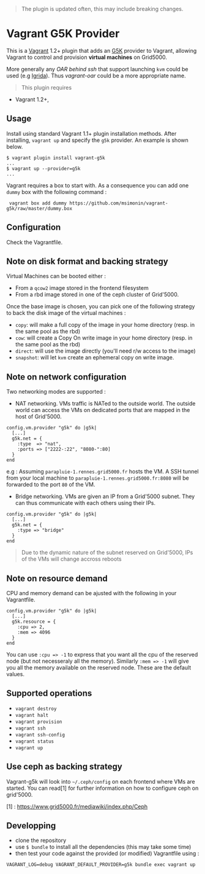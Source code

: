 > The plugin is updated often, this may include breaking changes.

# Vagrant G5K Provider
This is a [Vagrant](http://www.vagrantup.com) 1.2+ plugin that adds an [G5K](https://www.grid5000.fr)
provider to Vagrant, allowing Vagrant to control and provision **virtual machines** on Grid5000.

More generally any *OAR behind ssh* that support launching `kvm` could be used (e.g [Igrida](http://igrida.gforge.inria.fr/)). Thus *vagrant-oar* could be a more appropriate name.

> This plugin requires
  * Vagrant 1.2+,


## Usage

Install using standard Vagrant 1.1+ plugin installation methods. After
installing, `vagrant up` and specify the `g5k` provider. An example is
shown below.

```
$ vagrant plugin install vagrant-g5k
...
$ vagrant up --provider=g5k
...
```
Vagrant requires a box to start with. As a consequence you can add one `dummy` box with the following command :

```
 vagrant box add dummy https://github.com/msimonin/vagrant-g5k/raw/master/dummy.box
```


## Configuration

Check the Vagrantfile.

## Note on disk format and backing strategy

Virtual Machines can be booted either :

* From a `qcow2` image stored in the frontend filesystem
* From a rbd image stored in one of the ceph cluster of Grid'5000.

Once the base image is chosen, you can pick one of the following strategy
to back the disk image of the virtual machines :

* `copy`: will make a full copy of the image in your home directory (resp. in the same pool as the rbd)
* `cow`: will create a Copy On write image in your home directory (resp. in the same pool as the rbd)
* `direct`: will use the image directly (you'll need r/w access to the image)
* `snapshot`: will let `kvm` create an ephemeral copy on write image.

## Note on network configuration

Two networking modes are supported :

* NAT networking. VMs traffic is NATed to the outside world.
The outside world can access the VMs on dedicated ports that are mapped in the host of Grid'5000.
```
config.vm.provider "g5k" do |g5k|
  [...]
  g5k.net = {
    :type  => "nat",
    :ports => ["2222-:22", "8080-":80]
  }
end
```

e.g : Assuming `parapluie-1.rennes.grid5000.fr` hosts the VM. A SSH tunnel from your local machine to `parapluie-1.rennes.grid5000.fr:8080` will be forwarded to the port `80` of the VM.

* Bridge networking. VMs are given an IP from a Grid'5000 subnet. They can thus communicate with each others using their IPs.

```
config.vm.provider "g5k" do |g5k|
  [...]
  g5k.net = {
    :type => "bridge"
  }
end
```

> Due to the dynamic nature of the subnet reserved on Grid'5000, IPs of the VMs will change accross reboots

## Note on resource demand

CPU and memory demand can be ajusted with the following in your Vagrantfile.

```
config.vm.provider "g5k" do |g5k|
  [...]
  g5k.resource = {
    :cpu => 2,
    :mem => 4096
  }
end
```
You can use `:cpu => -1` to express that you want all the cpu of the reserved node (but not necesseraly all the memory). Similarly `:mem => -1` will give you all the memory available on the reserved node. These are the default values.


## Supported operations

* `vagrant destroy`
* `vagrant halt`
* `vagrant provision`
* `vagrant ssh`
* `vagrant ssh-config`
* `vagrant status`
* `vagrant up`

## Use ceph as backing strategy

Vagrant-g5k will look into `~/.ceph/config` on each frontend where VMs are started.
You can read[1] for further information on how to configure ceph on grid'5000.

[1] : https://www.grid5000.fr/mediawiki/index.php/Ceph

## Developping

* clone the repository
* use `$ bundle` to install all the dependencies (this may take some time)
* then test your code against the provided (or modified) Vagrantfile using :
```
VAGRANT_LOG=debug VAGRANT_DEFAULT_PROVIDER=g5k bundle exec vagrant up
```
